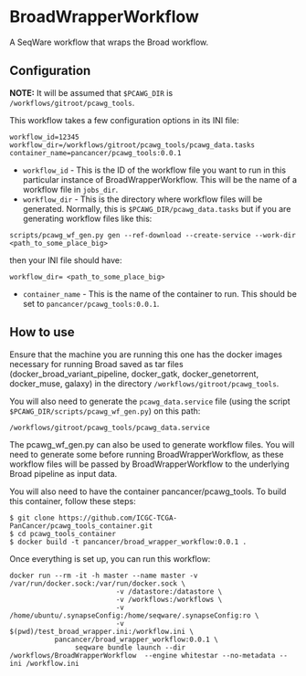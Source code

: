 # BroadWrapperWorkflow
A SeqWare workflow that wraps the Broad workflow.

## Configuration

**NOTE:** It will be assumed that `$PCAWG_DIR` is `/workflows/gitroot/pcawg_tools`.

This workflow takes a few configuration options in its INI file:

```
workflow_id=12345
workflow_dir=/workflows/gitroot/pcawg_tools/pcawg_data.tasks
container_name=pancancer/pcawg_tools:0.0.1
```


 - `workflow_id` - This is the ID of the workflow file you want to run in this particular instance of BroadWrapperWorkflow. This will be the name of a workflow file in `jobs_dir`.  
 - `workflow_dir` - This is the directory where workflow files will be generated. Normally, this is `$PCAWG_DIR/pcawg_data.tasks` but if you are generating workflow files like this:
```
scripts/pcawg_wf_gen.py gen --ref-download --create-service --work-dir <path_to_some_place_big>
```
then your INI file should have:
```
workflow_dir= <path_to_some_place_big>
```
 - `container_name` - This is the name of the container to run. This should be set to `pancancer/pcawg_tools:0.0.1`.

## How to use
Ensure that the machine you are running this one has the docker images necessary for running Broad saved as tar files (docker\_broad\_variant\_pipeline, docker\_gatk, docker\_genetorrent, docker\_muse, galaxy) in the directory `/workflows/gitroot/pcawg_tools`.

You will also need to generate the `pcawg_data.service` file (using the script `$PCAWG_DIR/scripts/pcawg_wf_gen.py`) on this path:

`/workflows/gitroot/pcawg_tools/pcawg_data.service`

The pcawg\_wf\_gen.py can also be used to generate workflow files. You will need to generate some before running BroadWrapperWorkflow, as these workflow files will be passed by BroadWrapperWorkflow to the underlying Broad pipeline as input data.

You will also need to have the container pancancer/pcawg_tools. To build this container, follow these steps:

```
$ git clone https://github.com/ICGC-TCGA-PanCancer/pcawg_tools_container.git
$ cd pcawg_tools_container
$ docker build -t pancancer/broad_wrapper_workflow:0.0.1 .
```

Once everything is set up, you can run this workflow:

<!--
```
docker run --rm -it -h master -v /var/run/docker.sock:/var/run/docker.sock \
                          -v /datastore:/datastore \
                          -v /workflows:/workflows \
                          -v /workflows/gitroot/pcawg_tools/images:/workflows/gitroot/pcawg_tools/images:ro \
                          -v /workflows/gitroot/pcawg_tools/pcawg_data.service:/workflows/gitroot/pcawg_tools/pcawg_data.service:ro \
                          -v $(pwd)/broad_wrapper.ini:/workflow.ini \
           pancancer/seqware_whitestar_pancancer:1.1.1 \
                seqware bundle launch --dir /workflows/Workflow_Bundle_BroadWrapper_0.0.1-SNAPSHOT_SeqWare_1.1.1  --engine whitestar --no-metadata --ini /workflow.ini
```
-->
```
docker run --rm -it -h master --name master -v /var/run/docker.sock:/var/run/docker.sock \
                          -v /datastore:/datastore \
                          -v /workflows:/workflows \
                          -v /home/ubuntu/.synapseConfig:/home/seqware/.synapseConfig:ro \
                          -v $(pwd)/test_broad_wrapper.ini:/workflow.ini \
           pancancer/broad_wrapper_workflow:0.0.1 \
                seqware bundle launch --dir /workflows/BroadWrapperWorkflow  --engine whitestar --no-metadata --ini /workflow.ini
```
